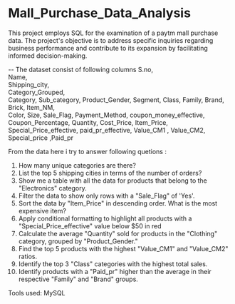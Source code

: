 # Mall_Purchase_Data_Analysis
This project employs SQL for the examination of a paytm mall purchase data. The project's objective is to address specific inquiries regarding business performance and contribute to its expansion by facilitating informed decision-making.

-- The dataset consist of following columns 
S.no,	
Name,	
Shipping_city,	
Category_Grouped,	
Category,
Sub_category,
Product_Gender,
Segment,	Class,	Family,	Brand,	Brick,	Item_NM,	
Color,	Size,	Sale_Flag,	Payment_Method,	
coupon_money_effective,	Coupon_Percentage,	Quantity,	Cost_Price,	Item_Price,
Special_Price_effective, paid_pr_effective, Value_CM1	,
Value_CM2,	Special_price	,Paid_pr

From the data here i try to answer following quetions :

1) How many unique categories are there?
2) List the top 5 shipping cities in terms of the number of orders?
3) Show me a table with all the data for products that belong to the "Electronics" category.
4) Filter the data to show only rows with a "Sale_Flag" of 'Yes'.
5) Sort the data by "Item_Price" in descending order. What is the most expensive item?
6) Apply conditional formatting to highlight all products with a "Special_Price_effective" value below $50 in red
7) Calculate the average "Quantity" sold for products in the "Clothing" category, grouped by "Product_Gender."
8) Find the top 5 products with the highest "Value_CM1" and "Value_CM2" ratios.
9) Identify the top 3 "Class" categories with the highest total sales.
10) Identify products with a "Paid_pr" higher than the average in their respective "Family" and "Brand" groups.


Tools used: MySQL
